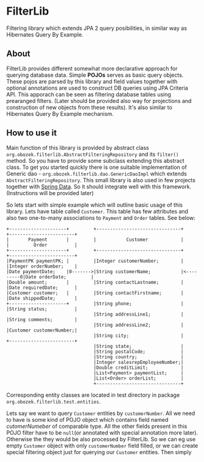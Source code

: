 FilterLib
=========

Filtering library which extends JPA 2 query posibilities, in similar way as Hibernates Query By Example.

About
-----

FilterLib provides different somewhat more declarative approach for querying database data. 
Simple **POJOs** serves as basic query objects. These pojos are parsed by this library and field values together with
optional annotations are used to construct DB queries using JPA Criteria API. This apporach can be seen as filtering 
database tables using prearanged filters. 
(Later should be provided also way for projections and construction of new objects from these results). It's also similar 
to Hibernates Query By Example mechanism.

How to use it
-------------

Main function of this library is provided by abstract class `org.obozek.filterlib.AbstractFilteringRepository` and its `filter()` 
method. So you have to provide some subclass extending this abstract class. 
To get you started quickly there is one suitable implementation of Generic dao - `org.obozek.filterlib.dao.GenericDaoImpl` 
which extends `AbstractFilteringRepository`. This small library is also used in few projects together with [Spring Data](http://www.springsource.org/spring-data). 
So it should integrate well with this framework. (Instructions will be provided later)

So lets start with simple example which will outline basic usage of this library. Lets have table called `Customer`. 
This table has few attributes and also two one-to-many associations to `Payment` and `Order` tables. See below:

    +---------------------+         +-------------------------------+           +------------------------+
    |       Payment       |         |           Customer            |           |         Order          |
    +---------------------+         +-------------------------------+           +------------------------+
    |PaymentPK paymentPK; |         |Integer customerNumber;        |           |Integer orderNumber;    |
    |Date paymentDate;    |0------->|String customerName;           |<---------0|Date orderDate;         |
    |Double amount;       |         |String contactLastname;        |           |Date requiredDate;      |
    |Customer customer;   |         |String contactFirstname;       |           |Date shippedDate;       |
    +---------------------+         |String phone;                  |           |String status;          |
                                    |String addressLine1;           |           |String comments;        |
                                    |String addressLine2;           |           |Customer customerNumber;|     
                                    |String city;                   |           +------------------------+
                                    |String state;                  |           
                                    |String postalCode;             |
                                    |String country;                |
                                    |Integer salesrepEmployeeNumber;|
                                    |Double creditLimit;            |
                                    |List<Payment> paymentList;     |
                                    |List<Order> orderList;         |
                                    +-------------------------------+

Corresponding entity classes are located in test directory in package `org.obozek.filterlib.test.entities`.

Lets say we want to query `Customer` entities by `customerNumber`. All we need to have is some kind of POJO object 
which contains field named <i>cutomerNumeber</i> of comparable type. All the other fields present in this POJO filter 
have to be `null`(or annotated with special annotation more later). Otherwise the they would be also processed 
by FilterLib. So we can eg use empty `Customer` object with only `customerNumber` field filled, or we can create 
special filtering object just for querying our `Customer` entities. Then simply 

